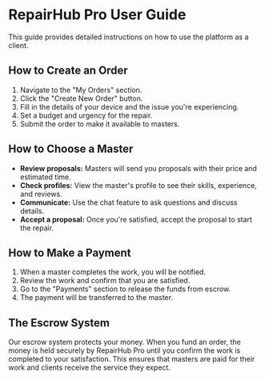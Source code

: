 # RepairHub Pro User Guide

This guide provides detailed instructions on how to use the platform as a client.

## How to Create an Order

1.  Navigate to the "My Orders" section.
2.  Click the "Create New Order" button.
3.  Fill in the details of your device and the issue you're experiencing.
4.  Set a budget and urgency for the repair.
5.  Submit the order to make it available to masters.

## How to Choose a Master

- **Review proposals:** Masters will send you proposals with their price and estimated time.
- **Check profiles:** View the master's profile to see their skills, experience, and reviews.
- **Communicate:** Use the chat feature to ask questions and discuss details.
- **Accept a proposal:** Once you're satisfied, accept the proposal to start the repair.

## How to Make a Payment

1.  When a master completes the work, you will be notified.
2.  Review the work and confirm that you are satisfied.
3.  Go to the "Payments" section to release the funds from escrow.
4.  The payment will be transferred to the master.

## The Escrow System

Our escrow system protects your money. When you fund an order, the money is held securely by RepairHub Pro until you confirm the work is completed to your satisfaction. This ensures that masters are paid for their work and clients receive the service they expect.
